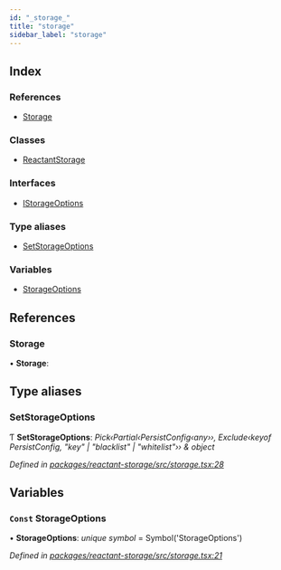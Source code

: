 ```yaml
---
id: "_storage_"
title: "storage"
sidebar_label: "storage"
---
```


## Index

### References

* [Storage](_storage_.md#storage)

### Classes

* [ReactantStorage](../classes/_storage_.reactantstorage.md)

### Interfaces

* [IStorageOptions](../interfaces/_storage_.istorageoptions.md)

### Type aliases

* [SetStorageOptions](_storage_.md#setstorageoptions)

### Variables

* [StorageOptions](_storage_.md#const-storageoptions)

## References

###  Storage

• **Storage**:

## Type aliases

###  SetStorageOptions

Ƭ **SetStorageOptions**: *Pick‹Partial‹PersistConfig‹any››, Exclude‹keyof PersistConfig<any>, "key" | "blacklist" | "whitelist"›› & object*

*Defined in [packages/reactant-storage/src/storage.tsx:28](https://github.com/unadlib/reactant/blob/5d0567b/packages/reactant-storage/src/storage.tsx#L28)*

## Variables

### `Const` StorageOptions

• **StorageOptions**: *unique symbol* = Symbol('StorageOptions')

*Defined in [packages/reactant-storage/src/storage.tsx:21](https://github.com/unadlib/reactant/blob/5d0567b/packages/reactant-storage/src/storage.tsx#L21)*

